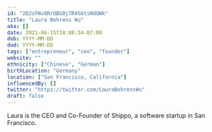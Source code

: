 ```yaml
---
id: "2DJsFNv0RrOBG0j7R4S6tsNdUWk"
title: "Laura Behrens Wu"
aka: []
date: 2021-06-15T18:08:34-07:00
dob: YYYY-MM-DD
dod: YYYY-MM-DD
tags: ["entrepreneur", "ceo", "founder"]
website: ""
ethnicity: ["Chinese", "German"]
birthLocation: "Germany"
location: ["San Francisco, California"]
influencedBy: []
twitter: "https://twitter.com/LauraBehrensWu"
draft: false
---
```


Laura is the CEO and Co-Founder of Shippo, a software startup in San Francisco.
